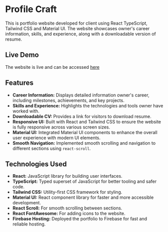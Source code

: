 # Profile Craft

This is portfolio website developed for client using React TypeScript, Tailwind CSS and Material UI. The website showcases owner's career information, skills, and experience, along with a downloadable version of resume.

## Live Demo

The website is live and can be accessed [here](https://paudelarjun.com.np/)

## Features

- **Career Information:** Displays detailed information owner's career, including milestones, achievements, and key projects.
- **Skills and Experience:** Highlights the technologies and tools owner have worked with.
- **Downloadable CV:** Provides a link for visitors to download resume.
- **Responsive UI:** Built with React and Tailwind CSS to ensure the website is fully responsive across various screen sizes.
- **Material UI:** Integrated Material UI components to enhance the overall user experience with modern UI elements.
- **Smooth Navigation:** Implemented smooth scrolling and navigation to different sections using `react-scroll`.

## Technologies Used

- **React:** JavaScript library for building user interfaces.
- **TypeScript:** Typed superset of JavaScript for better tooling and safer code.
- **Tailwind CSS:** Utility-first CSS framework for styling.
- **Material UI:** React component library for faster and more accessible development.
- **React Scroll:** For smooth scrolling between sections.
- **React FontAwesome:** For adding icons to the website.
- **Firebase Hosting:** Deployed the portfolio to Firebase for fast and reliable hosting.


